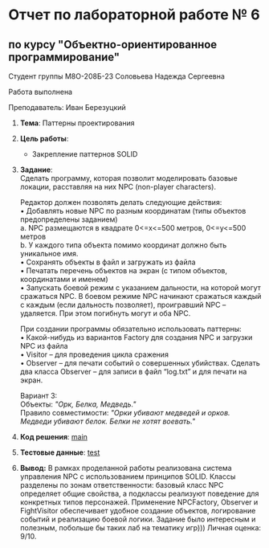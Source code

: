 # Отчет по лабораторной работе № 6
## по курсу "Объектно-ориентированное программирование"

Студент группы М8О-208Б-23 Соловьева Надежда Сергеевна

Работа выполнена 

Преподаватель: Иван Березуцкий

1. **Тема**: Паттерны проектирования  
2. **Цель работы**:
   - Закрепление паттернов SOLID       

3. **Задание**:  
   Сделать программу, которая позволит моделировать базовые локации, расставляя на них NPC (non-player characters). 

   Редактор должен позволять делать следующие действия:   
   • Добавлять новые NPC по разным координатам (типы объектов предопределены заданием)   
      a. NPC размещаются в квадрате 0<=x<=500 метров, 0<=y<=500 метров   
      b. У каждого типа объекта помимо координат должно быть уникальное имя.  
   • Сохранять объекты в файл и загружать из файла   
   • Печатать перечень объектов на экран (с типом объектов, координатами и именем)   
   • Запускать боевой режим с указанием дальности, на которой могут сражаться NPC. В боевом режиме NPC начинают сражаться каждый с каждым (если дальность позволяет), проигравший NPC – удаляется. При этом погибнуть могут и оба NPC.   

   При создании программы обязательно использовать паттерны:   
   • Какой-нибудь из вариантов Factory для создания NPC и загрузки NPC из файла   
   • Visitor – для проведения цикла сражения   
   • Observer – для печати событий о совершенных убийствах. Сделать два класса Observer – для записи в файл “log.txt” и для печати на экран.  

   Вариант 3:  
   Объекты: *"Орк, Белка, Медведь."*  
   Правило совместимости: *"Орки убивают медведей и орков. Медведи убивают белок. Белки не хотят воевать."*  

4. **Код решения**: [main](main.cpp)  
5. **Тестовые данные**: [test](test/tests.cpp)
6. **Вывод:**  В рамках проделанной работы реализована система управления NPC с использованием принципов SOLID. Классы разделены по зонам ответственности: базовый класс NPC определяет общие свойства, а подклассы реализуют поведение для конкретных типов персонажей. Применение NPCFactory, Observer и FightVisitor обеспечивает удобное создание объектов, логирование событий и реализацию боевой логики. Задание было интересным и полезным, побольше бы таких лаб на тематику игр))) Личная оценка: 9/10.  